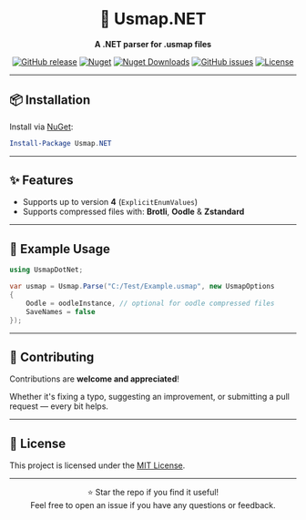 ﻿﻿<div align="center">

# 🚀 Usmap.NET

**A .NET parser for .usmap files**  

[![GitHub release](https://img.shields.io/github/v/release/NotOfficer/Usmap.NET?logo=github)](https://github.com/NotOfficer/Usmap.NET/releases/latest)
[![Nuget](https://img.shields.io/nuget/v/Usmap.NET?logo=nuget)](https://www.nuget.org/packages/Usmap.NET)
[![Nuget Downloads](https://img.shields.io/nuget/dt/Usmap.NET?logo=nuget)](https://www.nuget.org/packages/Usmap.NET)
[![GitHub issues](https://img.shields.io/github/issues/NotOfficer/Usmap.NET?logo=github)](https://github.com/NotOfficer/Usmap.NET/issues)
[![License](https://img.shields.io/github/license/NotOfficer/Usmap.NET)](https://github.com/NotOfficer/Usmap.NET/blob/master/LICENSE)

</div>

---

## 📦 Installation

Install via [NuGet](https://www.nuget.org/packages/Usmap.NET):

```powershell
Install-Package Usmap.NET
```

---

## ✨ Features

- Supports up to version **4** (`ExplicitEnumValues`)
- Supports compressed files with: **Brotli**, **Oodle** & **Zstandard**

---

## 🔧 Example Usage

```cs
using UsmapDotNet;

var usmap = Usmap.Parse("C:/Test/Example.usmap", new UsmapOptions
{
    Oodle = oodleInstance, // optional for oodle compressed files
    SaveNames = false
});
```

---

## 🤝 Contributing

Contributions are **welcome and appreciated**!

Whether it's fixing a typo, suggesting an improvement, or submitting a pull request — every bit helps.

---

## 📄 License

This project is licensed under the [MIT License](https://github.com/NotOfficer/Usmap.NET/blob/master/LICENSE).

---

<div align="center">

⭐️ Star the repo if you find it useful!  
Feel free to open an issue if you have any questions or feedback.

</div>
